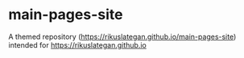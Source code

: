 # main-pages-site
A themed repository (https://rikuslategan.github.io/main-pages-site) intended for https://rikuslategan.github.io
